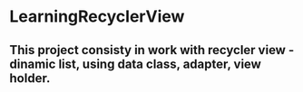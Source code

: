 # LearningRecyclerView

## This project consisty in work with recycler view - dinamic list, using data class, adapter, view holder.
